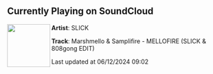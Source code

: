 ## Currently Playing on SoundCloud

[<img align="left" width="100" src="https://i1.sndcdn.com/artworks-SGTJip2xahkZiniA-DYa8vQ-t500x500.jpg">](https://soundcloud.com/djslickmusic/marshmello-samplifire-mellofire-slick-808gong-edit)

**Artist**: SLICK 

**Track**: Marshmello & Samplifire - MELLOFIRE (SLICK & 808gong EDIT)

Last updated at 06/12/2024 09:02
